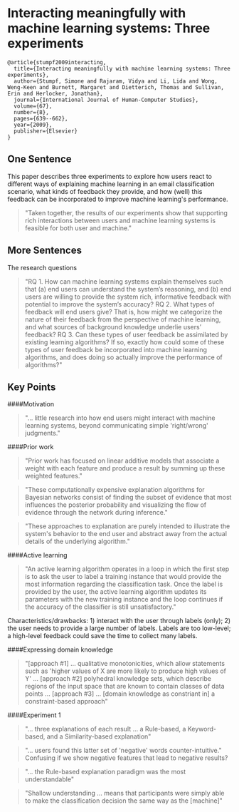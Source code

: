 # Interacting meaningfully with machine learning systems: Three experiments

```
@article{stumpf2009interacting,
  title={Interacting meaningfully with machine learning systems: Three experiments},
  author={Stumpf, Simone and Rajaram, Vidya and Li, Lida and Wong, Weng-Keen and Burnett, Margaret and Dietterich, Thomas and Sullivan, Erin and Herlocker, Jonathan},
  journal={International Journal of Human-Computer Studies},
  volume={67},
  number={8},
  pages={639--662},
  year={2009},
  publisher={Elsevier}
}
```

## One Sentence
This paper describes three experiments to explore how users react to different ways of explaining machine learning in an email classification scenario, what kinds of feedback they provide, and how (well) this feedback can be incorporated to improve machine learning's performance.

> "Taken together, the results of our experiments show that supporting rich interactions between users and machine learning systems is feasible for both user and machine."

## More Sentences
The research questions
> "RQ 1. How can machine learning systems explain themselves such that (a) end users can understand the system’s reasoning, and (b) end users are willing to provide the system rich, informative feedback with potential to improve the system’s accuracy?
RQ 2. What types of feedback will end users give? That is, how might we categorize the nature of their feedback from the perspective of machine learning, and what sources of background knowledge underlie users’ feedback?
RQ 3. Can these types of user feedback be assimilated by existing learning algorithms? If so, exactly how could some of these types of user feedback be incorporated into machine learning algorithms, and does doing so actually improve the performance of algorithms?"

## Key Points
####Motivation
> "... little research into how end users might interact with machine learning systems, beyond communicating simple 'right/wrong' judgments."

####Prior work
> "Prior work has focused on linear additive models that associate a weight with each feature and produce a result by summing up these weighted features."

> "These computationally expensive explanation algorithms for Bayesian networks consist of finding the subset of evidence that most influences the posterior probability and visualizing the flow of evidence through the network during inference."

> "These approaches to explanation are purely intended to illustrate the system's behavior to the end user and abstract away from the actual details of the underlying algorithm."

####Active learning
> "An active learning algorithm operates in a loop in which the first step is to ask the user to label a training instance that would provide the most information regarding the classification task. Once the label is provided by the user, the active learning algorithm updates its parameters with the new training instance and the loop continues if the accuracy of the classifier is still unsatisfactory."

Characteristics/drawbacks: 1) interact with the user through labels (only); 2) the user needs to provide a large number of labels. Labels are too low-level; a high-level feedback could save the time to collect many labels.

####Expressing domain knowledge
> "[approach #1] ... qualitative monotonicities, which allow statements such as 'higher values of X are more likely to produce high values of Y' ... [approach #2] polyhedral knowledge sets, which describe regions of the input space that are known to contain classes of data points ... [approach #3] ... [domain knowledge as constriant in] a constraint-based approach"

####Experiment 1
> "... three explanations of each result ... a Rule-based, a Keyword-based, and a Similarity-based explanation"

> "... users found this latter set of 'negative' words counter-intuitive." Confusing if we show negative features that lead to negative results?

> "... the Rule-based explanation paradigm was the most understandable"

> "Shallow understanding ... means that participants were simply able to make the classification decision the same way as the [machine]"


